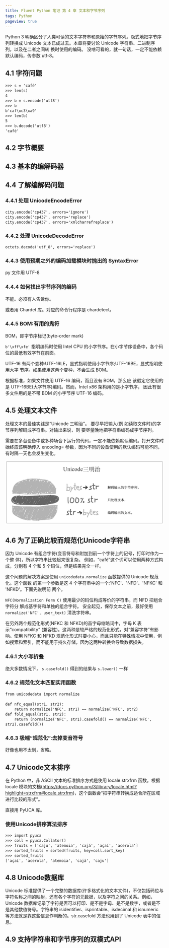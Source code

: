 ```yaml
---
title: Fluent Python 笔记 第 4 章 文本和字节序列
tags: Python
pageview: true
---
```


Python 3 明确区分了人类可读的文本字符串和原始的字节序列。隐式地把字节序列转换成 Unicode 文本已成过去。本章将要讨论 Unicode 字符串、二进制序列，以及在二者之间转 换时使用的编码。
没啥可看的，就一句话，一定不能依赖默认编码，传参数 utf-8。

## 4.1 字符问题

```
>>> s = 'café'
>>> len(s)
4
>>> b = s.encode('utf8')
>>> b
b'caf\xc3\xa9'
>>> len(b)
5
>>> b.decode('utf8')
'café'
```

## 4.2 字节概要

## 4.3 基本的编解码器

## 4.4 了解编解码问题

### 4.4.1 处理 UnicodeEncodeError
```
city.encode('cp437', errors='ignore')
city.encode('cp437', errors='replace')
city.encode('cp437', errors='xmlcharrefreplace')
```
### 4.4.2 处理 UnicodeDecodeError
```
octets.decode('utf_8', errors='replace')
```

### 4.4.3 使用预期之外的编码加载模块时抛出的 SyntaxError
py 文件用 UTF-8

### 4.4.4 如何找出字节序列的编码
不能。必须有人告诉你。

或者用 Chardet 库。对应的命令行程序是 chardetect。

### 4.4.5 BOM:有用的鬼符
BOM，即字节序标记(byte-order mark)

`b'\xff\xfe'` 指明编码时使用 Intel CPU 的小字节序。在小字节序设备中，各个码位的最低有效字节在前面。

UTF-16 有两个变种:UTF-16LE，显式指明使用小字节序;UTF-16BE，显式指明使用大字 节序。如果使用这两个变种，不会生成 BOM。

根据标准，如果文件使用 UTF-16 编码，而且没有 BOM，那么应 该假定它使用的是 UTF-16BE(大字节序)编码。然而，Intel x86 架构用的是小字节序， 因此有很多文件用的是不带 BOM 的小字节序 UTF-16 编码。

## 4.5 处理文本文件
处理文本的最佳实践是“Unicode 三明治”。
要尽早把输入(例 如读取文件时)的字节序列解码成字符串。对输出来说，则 要尽量晚地把字符串编码成字节序列。

需要在多台设备中或多种场合下运行的代码，一定不能依赖默认编码。打开文件时始终应该明确传入 encoding= 参数，因为不同的设备使用的默认编码可能不同，有时隔一天也会发生变化。

![0](https://github.com/zhangchaosd/superchao/raw/master/_posts/assets/20230211/0.png)

## 4.6 为了正确比较而规范化Unicode字符串
因为 Unicode 有组合字符(变音符号和附加到前一个字符上的记号，打印时作为一个整
体)，所以字符串比较起来很复杂。
例如，“café”这个词可以使用两种方式构成，分别有 4 个和 5 个码位，但是结果完全一样。

这个问题的解决方案是使用 `unicodedata.normalize` 函数提供的 Unicode 规范化。这个函数 的第一个参数是这 4 个字符串中的一个:'NFC'、'NFD'、'NFKC' 和 'NFKD'。下面先说明前 两个。

`NFC(Normalization Form C)` 使用最少的码位构成等价的字符串，而 NFD 把组合字符分 解成基字符和单独的组合字符。
安全起见，保存文本之前，最好使用 `normalize('NFC', user_text)` 清洗字符串。

在另外两个规范化形式(NFKC 和 NFKD)的首字母缩略词中，字母 K 表示“compatibility” (兼容性)。这两种是较严格的规范化形式，对“兼容字符”有影响。使用 NFKC 和 NFKD 规范化形式时要小心，而且只能在特殊情况中使用，例 如搜索和索引，而不能用于持久存储，因为这两种转换会导致数据损失。

### 4.6.1 大小写折叠
绝大多数情况下， `s.casefold()` 得到的结果与 `s.lower()` 一样

### 4.6.2 规范化文本匹配实用函数
```
from unicodedata import normalize

def nfc_equal(str1, str2):
    return normalize('NFC', str1) == normalize('NFC', str2)
def fold_equal(str1, str2):
    return (normalize('NFC', str1).casefold() == normalize('NFC', str2).casefold())
```

### 4.6.3 极端“规范化”:去掉变音符号
好像也用不太到，省略。

## 4.7 Unicode文本排序
在 Python 中，非 ASCII 文本的标准排序方式是使用 locale.strxfrm 函数。根据 locale 模块的文档(https://docs.python.org/3/library/locale.html?highlight=strxfrm#locale.strxfrm)，这个函数会“把字符串转换成适合所在区域进行比较的形式”。

直接用 PyUCA 库。

### 使用Unicode排序算法排序
```
>>> import pyuca
>>> coll = pyuca.Collator()
>>> fruits = ['caju', 'atemoia', 'cajá', 'açaí', 'acerola']
>>> sorted_fruits = sorted(fruits, key=coll.sort_key)
>>> sorted_fruits
['açaí', 'acerola', 'atemoia', 'cajá', 'caju']
```

## 4.8 Unicode数据库
Unicode 标准提供了一个完整的数据库(许多格式化的文本文件)，不仅包括码位与字符名称之间的映射，还有各个字符的元数据，以及字符之间的关系。例如，Unicode 数据库记录了字符是否可以打印、是不是字母、是不是数字，或者是不是其他数值符号。字符串的 isidentifier、isprintable、isdecimal 和 isnumeric 等方法就是靠这些信息作判断的。str.casefold 方法也用到了 Unicode 表中的信息。

## 4.9 支持字符串和字节序列的双模式API
